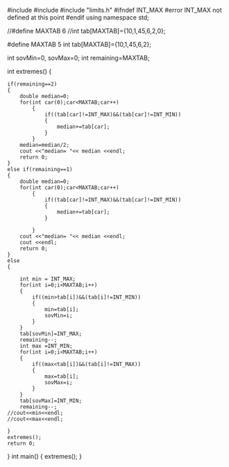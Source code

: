 #include <iostream>
#include <string>
#include "limits.h"
#ifndef INT_MAX
#error INT_MAX not defined at this point
#endif
using namespace std;

//#define MAXTAB 6
//int tab[MAXTAB]={10,1,45,6,2,0};

#define MAXTAB 5
int tab[MAXTAB]={10,1,45,6,2};

int sovMin=0, sovMax=0;
int remaining=MAXTAB;

int extremes()
{

	if(remaining==2)
	{
		double median=0;
		for(int car(0);car<MAXTAB;car++)
			{
				if((tab[car]!=INT_MAX)&&(tab[car]!=INT_MIN))
				{
					median+=tab[car];
				}
			}
		median=median/2;
		cout <<"median= "<< median <<endl;
		return 0;
	}
	else if(remaining==1)
	{
		double median=0;
		for(int car(0);car<MAXTAB;car++)
			{
				if((tab[car]!=INT_MAX)&&(tab[car]!=INT_MIN))
				{
					median+=tab[car];
				}

			}
		cout <<"median= "<< median <<endl;
		cout <<endl;
		return 0;
	}
	else
	{

		int min = INT_MAX;
		for(int i=0;i<MAXTAB;i++)
		{
			if((min>tab[i])&&(tab[i]!=INT_MIN))
			{
				min=tab[i];
				sovMin=i;
			}
		}
		tab[sovMin]=INT_MAX;
		remaining--;
		int max =INT_MIN;
		for(int i=0;i<MAXTAB;i++)
		{
			if((max<tab[i])&&(tab[i]!=INT_MAX))
			{
				max=tab[i];	
				sovMax=i;
			}
		}
		tab[sovMax]=INT_MIN;
		remaining--;
	//cout<<min<<endl;
	//cout<<max<<endl;
	
	}
	extremes();
	return 0;	
}
	int main()
{
	extremes();
}
